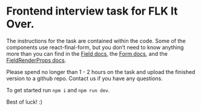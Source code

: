 # Frontend interview task for FLK It Over.

The instructions for the task are contained within the code. Some of the components use react-final-form, but you don’t need to know anything more than you can find in the [Field docs](https://final-form.org/docs/react-final-form/api/Field), the [Form docs](https://final-form.org/docs/react-final-form/api/Form), and the [FieldRenderProps docs](https://final-form.org/docs/react-final-form/types/FieldRenderProps).

Please spend no longer than 1 - 2 hours on the task and upload the finished version to a github repo. Contact us if you have any questions. 

To get started run `npm i` and `npm run dev`.

Best of luck! :)
